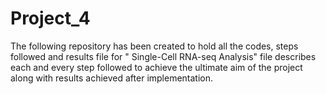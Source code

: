 # Project_4
The following repository has been created to hold all the codes, steps followed and results file for " Single-Cell RNA-seq Analysis" file describes each and every step followed to achieve the ultimate aim of the project along with results achieved after implementation.
